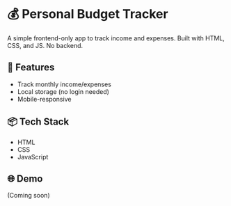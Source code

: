 # 💰 Personal Budget Tracker

A simple frontend-only app to track income and expenses. Built with HTML, CSS, and JS. No backend.

## 🚀 Features
- Track monthly income/expenses
- Local storage (no login needed)
- Mobile-responsive

## 📦 Tech Stack
- HTML
- CSS
- JavaScript

## 🌐 Demo
(Coming soon)
